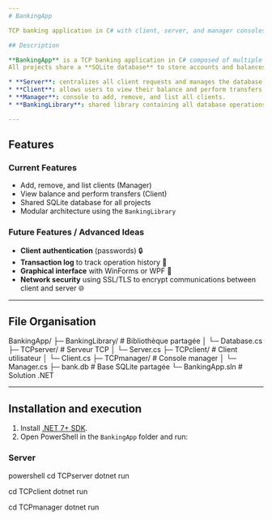 ```yaml
---
# BankingApp

TCP banking application in C# with client, server, and manager consoles.

## Description

**BankingApp** is a TCP banking application in C# composed of multiple modular projects: server, client, and manager console.
All projects share a **SQLite database** to store accounts and balances.

* **Server**: centralizes all client requests and manages the database.
* **Client**: allows users to view their balance and perform transfers.
* **Manager**: console to add, remove, and list all clients.
* **BankingLibrary**: shared library containing all database operations.

---
```


## Features

### Current Features

* Add, remove, and list clients (Manager)
* View balance and perform transfers (Client)
* Shared SQLite database for all projects
* Modular architecture using the `BankingLibrary`

### Future Features / Advanced Ideas

* **Client authentication** (passwords) 🔒
* **Transaction log** to track operation history 📝
* **Graphical interface** with WinForms or WPF 🎨
* **Network security** using SSL/TLS to encrypt communications between client and server 🌐

---

## File Organisation 

BankingApp/
├─ BankingLibrary/ # Bibliothèque partagée
│ └─ Database.cs
├─ TCPserver/ # Serveur TCP
│ └─ Server.cs
├─ TCPclient/ # Client utilisateur
│ └─ Client.cs
├─ TCPmanager/ # Console manager
│ └─ Manager.cs
├─ bank.db # Base SQLite partagée
└─ BankingApp.sln # Solution .NET

---

## Installation and execution

1. Install [.NET 7+ SDK](https://dotnet.microsoft.com/download).  
2. Open PowerShell in the `BankingApp` folder and run:

### Server

powershell
cd TCPserver
dotnet run

cd TCPclient
dotnet run

cd TCPmanager
dotnet run



